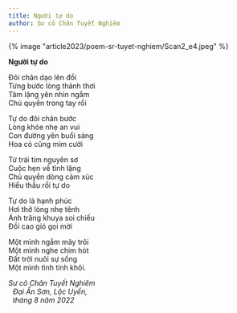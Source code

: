 ```yaml
---
title: Người tự do
author: Sư cô Chân Tuyết Nghiêm
---
```


<div class="full-page-background-img-bleed">
{% image "article2023/poem-sr-tuyet-nghiem/Scan2_e4.jpeg" %}
</div>

<div class="verse"><p><b>Người tự do</b></p>
<!-- 20221016_180321.jpg -->
</p>Đôi chân dạo lên đồi<br/>
Từng bước lòng thảnh thơi<br/>
Tâm lặng yên nhìn ngắm<br/>
Chủ quyền trong tay rồi</p>

<p>Tự do đôi chân bước<br/>
Lòng khỏe nhẹ an vui<br/>
Con đường yên buổi sáng<br/>
Hoa cỏ cũng mỉm cười</p>

<p>Từ trái tim nguyên sơ<br/>
Cuộc hẹn về tĩnh lặng<br/>
Chủ quyền dòng cảm xúc<br/>
Hiểu thấu rồi tự do</p>

<p>Tự do là hạnh phúc<br/>
Hơi thở lòng nhẹ tênh<br/>
Ánh trăng khuya soi chiếu<br/>
Đồi cao gió gọi mời</p>

<p>Một mình ngắm mây trôi<br/>
Một mình nghe chim hót<br/>
Đất trời nuôi sự sống<br/>
Một mình tình tinh khôi.</p>
<cite>Sư cô Chân Tuyết Nghiêm<br/>
<span style="padding-left: 2.3mm">Đại Ẩn Sơn, Lộc Uyển,<br/></span>
<span style="padding-left: 2.3mm">tháng 8 năm 2022</span></cite></div>